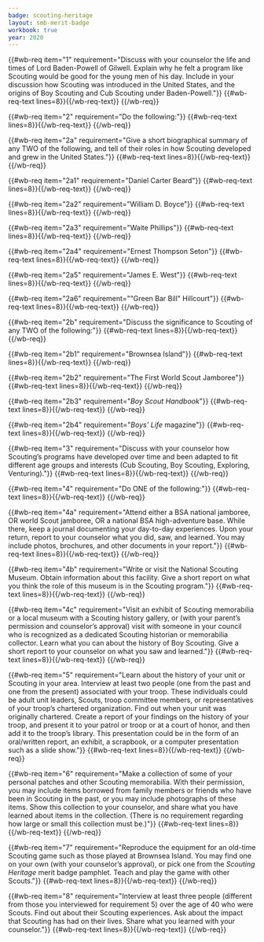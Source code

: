 ```yaml
---
badge: scouting-heritage
layout: smb-merit-badge
workbook: true
year: 2020
---
```



{{#wb-req item="1" requirement="Discuss with your counselor the life and times of Lord Baden-Powell of Gilwell. Explain why he felt a program like Scouting would be good for the young men of his day. Include in your discussion how Scouting was introduced in the United States, and the origins of Boy Scouting and Cub Scouting under Baden-Powell."}}
{{#wb-req-text lines=8}}{{/wb-req-text}}
{{/wb-req}}

{{#wb-req item="2" requirement="Do the following:"}}
{{#wb-req-text lines=8}}{{/wb-req-text}}
{{/wb-req}}

{{#wb-req item="2a" requirement="Give a short biographical summary of any TWO of the following, and tell of their roles in how Scouting developed and grew in the United States."}}
{{#wb-req-text lines=8}}{{/wb-req-text}}
{{/wb-req}}

{{#wb-req item="2a1" requirement="Daniel Carter Beard"}}
{{#wb-req-text lines=8}}{{/wb-req-text}}
{{/wb-req}}

{{#wb-req item="2a2" requirement="William D. Boyce"}}
{{#wb-req-text lines=8}}{{/wb-req-text}}
{{/wb-req}}

{{#wb-req item="2a3" requirement="Waite Phillips"}}
{{#wb-req-text lines=8}}{{/wb-req-text}}
{{/wb-req}}

{{#wb-req item="2a4" requirement="Ernest Thompson Seton"}}
{{#wb-req-text lines=8}}{{/wb-req-text}}
{{/wb-req}}

{{#wb-req item="2a5" requirement="James E. West"}}
{{#wb-req-text lines=8}}{{/wb-req-text}}
{{/wb-req}}

{{#wb-req item="2a6" requirement=""Green Bar Bill" Hillcourt"}}
{{#wb-req-text lines=8}}{{/wb-req-text}}
{{/wb-req}}

{{#wb-req item="2b" requirement="Discuss the significance to Scouting of any TWO of the following:"}}
{{#wb-req-text lines=8}}{{/wb-req-text}}
{{/wb-req}}

{{#wb-req item="2b1" requirement="Brownsea Island"}}
{{#wb-req-text lines=8}}{{/wb-req-text}}
{{/wb-req}}

{{#wb-req item="2b2" requirement="The First World Scout Jamboree"}}
{{#wb-req-text lines=8}}{{/wb-req-text}}
{{/wb-req}}

{{#wb-req item="2b3" requirement="*Boy Scout Handbook*"}}
{{#wb-req-text lines=8}}{{/wb-req-text}}
{{/wb-req}}

{{#wb-req item="2b4" requirement="*Boys’ Life* magazine"}}
{{#wb-req-text lines=8}}{{/wb-req-text}}
{{/wb-req}}

{{#wb-req item="3" requirement="Discuss with your counselor how Scouting’s programs have developed over time and been adapted to fit different age groups and interests (Cub Scouting, Boy Scouting, Exploring, Venturing)."}}
{{#wb-req-text lines=8}}{{/wb-req-text}}
{{/wb-req}}

{{#wb-req item="4" requirement="Do ONE of the following:"}}
{{#wb-req-text lines=8}}{{/wb-req-text}}
{{/wb-req}}

{{#wb-req item="4a" requirement="Attend either a BSA national jamboree, OR world Scout jamboree, OR a national BSA high-adventure base. While there, keep a journal documenting your day-to-day experiences. Upon your return, report to your counselor what you did, saw, and learned. You may include photos, brochures, and other documents in your report."}}
{{#wb-req-text lines=8}}{{/wb-req-text}}
{{/wb-req}}

{{#wb-req item="4b" requirement="Write or visit the National Scouting Museum. Obtain information about this facility. Give a short report on what you think the role of this museum is in the Scouting program."}}
{{#wb-req-text lines=8}}{{/wb-req-text}}
{{/wb-req}}

{{#wb-req item="4c" requirement="Visit an exhibit of Scouting memorabilia or a local museum with a Scouting history gallery, or (with your parent’s permission and counselor’s approval) visit with someone in your council who is recognized as a dedicated Scouting historian or memorabilia collector. Learn what you can about the history of Boy Scouting. Give a short report to your counselor on what you saw and learned."}}
{{#wb-req-text lines=8}}{{/wb-req-text}}
{{/wb-req}}

{{#wb-req item="5" requirement="Learn about the history of your unit or Scouting in your area. Interview at least two people (one from the past and one from the present) associated with your troop. These individuals could be adult unit leaders, Scouts, troop committee members, or representatives of your troop’s chartered organization. Find out when your unit was originally chartered. Create a report of your findings on the history of your troop, and present it to your patrol or troop or at a court of honor, and then add it to the troop’s library. This presentation could be in the form of an oral/written report, an exhibit, a scrapbook, or a computer presentation such as a slide show."}}
{{#wb-req-text lines=8}}{{/wb-req-text}}
{{/wb-req}}

{{#wb-req item="6" requirement="Make a collection of some of your personal patches and other Scouting memorabilia. With their permission, you may include items borrowed from family members or friends who have been in Scouting in the past, or you may include photographs of these items. Show this collection to your counselor, and share what you have learned about items in the collection. (There is no requirement regarding how large or small this collection must be.)"}}
{{#wb-req-text lines=8}}{{/wb-req-text}}
{{/wb-req}}

{{#wb-req item="7" requirement="Reproduce the equipment for an old-time Scouting game such as those played at Brownsea Island. You may find one on your own (with your counselor’s approval), or pick one from the *Scouting Heritage* merit badge pamphlet. Teach and play the game with other Scouts."}}
{{#wb-req-text lines=8}}{{/wb-req-text}}
{{/wb-req}}

{{#wb-req item="8" requirement="Interview at least three people (different from those you interviewed for requirement 5) over the age of 40 who were Scouts. Find out about their Scouting experiences. Ask about the impact that Scouting has had on their lives. Share what you learned with your counselor."}}
{{#wb-req-text lines=8}}{{/wb-req-text}}
{{/wb-req}}
